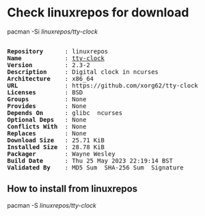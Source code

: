 # Check linuxrepos for download

pacman -Si *linuxrepos/tty-clock*

<div class="highlight"><pre class="highlight"><text>
<b>Repository</b>      : linuxrepos
<b>Name</b>            : <a href="../../x86_64/tty-clock-2.3-2-x86_64.pkg.tar.zst">tty-clock</a>
<b>Version</b>         : 2.3-2
<b>Description</b>     : Digital clock in ncurses
<b>Architecture</b>    : x86_64
<b>URL</b>             : https://github.com/xorg62/tty-clock
<b>Licenses</b>        : BSD
<b>Groups</b>          : None
<b>Provides</b>        : None
<b>Depends On</b>      : glibc  ncurses
<b>Optional Deps</b>   : None
<b>Conflicts With</b>  : None
<b>Replaces</b>        : None
<b>Download Size</b>   : 25.71 KiB
<b>Installed Size</b>  : 28.78 KiB
<b>Packager</b>        : Wayne Wesley <wayne6324@gmail.com>
<b>Build Date</b>      : Thu 25 May 2023 22:19:14 BST
<b>Validated By</b>    : MD5 Sum  SHA-256 Sum  Signature
</text></pre></div>

## How to install from linuxrepos

pacman -S *linuxrepos/tty-clock*
